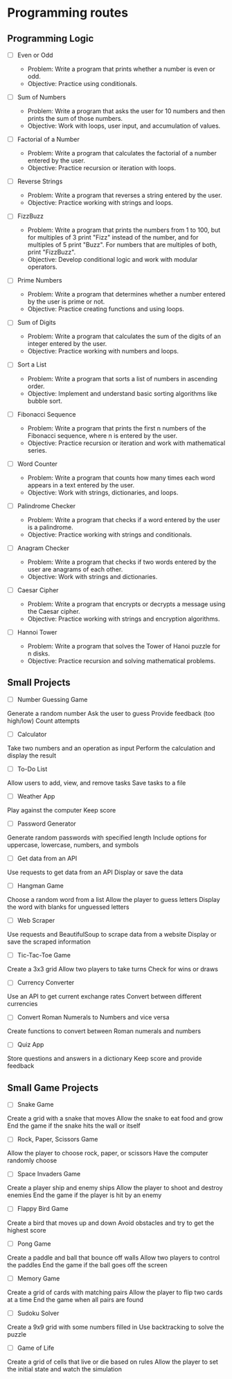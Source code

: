 # Programming routes

## Programming Logic

- [ ] Even or Odd
  - Problem: Write a program that prints whether a number is even or odd.
  - Objective: Practice using conditionals.

- [ ] Sum of Numbers
  - Problem: Write a program that asks the user for 10 numbers and then prints the sum of those numbers.
  - Objective: Work with loops, user input, and accumulation of values.

- [ ] Factorial of a Number
  - Problem: Write a program that calculates the factorial of a number entered by the user.
  - Objective: Practice recursion or iteration with loops.

- [ ] Reverse Strings
  - Problem: Write a program that reverses a string entered by the user.
  - Objective: Practice working with strings and loops.

- [ ] FizzBuzz
  - Problem: Write a program that prints the numbers from 1 to 100, but for multiples of 3 print "Fizz" instead of the number, and for multiples of 5 print "Buzz". For numbers that are multiples of both, print "FizzBuzz".
  - Objective: Develop conditional logic and work with modular operators.

- [ ] Prime Numbers
  - Problem: Write a program that determines whether a number entered by the user is prime or not.
  - Objective: Practice creating functions and using loops.

- [ ] Sum of Digits
  - Problem: Write a program that calculates the sum of the digits of an integer entered by the user.
  - Objective: Practice working with numbers and loops.

- [ ] Sort a List
  - Problem: Write a program that sorts a list of numbers in ascending order.
  - Objective: Implement and understand basic sorting algorithms like bubble sort.

- [ ] Fibonacci Sequence
  - Problem: Write a program that prints the first n numbers of the Fibonacci sequence, where n is entered by the user.
  - Objective: Practice recursion or iteration and work with mathematical series.

- [ ] Word Counter
  - Problem: Write a program that counts how many times each word appears in a text entered by the user.
  - Objective: Work with strings, dictionaries, and loops.

- [ ] Palindrome Checker
  - Problem: Write a program that checks if a word entered by the user is a palindrome.
  - Objective: Practice working with strings and conditionals.

- [ ] Anagram Checker
  - Problem: Write a program that checks if two words entered by the user are anagrams of each other.
  - Objective: Work with strings and dictionaries.

- [ ] Caesar Cipher
  - Problem: Write a program that encrypts or decrypts a message using the Caesar cipher.
  - Objective: Practice working with strings and encryption algorithms.

- [ ] Hannoi Tower
  - Problem: Write a program that solves the Tower of Hanoi puzzle for n disks.
  - Objective: Practice recursion and solving mathematical problems.

## Small Projects

- [ ] Number Guessing Game

Generate a random number
Ask the user to guess
Provide feedback (too high/low)
Count attempts

- [ ] Calculator

Take two numbers and an operation as input
Perform the calculation and display the result

- [ ] To-Do List

Allow users to add, view, and remove tasks
Save tasks to a file

- [ ] Weather App

Play against the computer
Keep score

- [ ] Password Generator

Generate random passwords with specified length
Include options for uppercase, lowercase, numbers, and symbols

- [ ] Get data from an API

Use requests to get data from an API
Display or save the data

- [ ] Hangman Game

Choose a random word from a list
Allow the player to guess letters
Display the word with blanks for unguessed letters

- [ ] Web Scraper

Use requests and BeautifulSoup to scrape data from a website
Display or save the scraped information

- [ ] Tic-Tac-Toe Game

Create a 3x3 grid
Allow two players to take turns
Check for wins or draws

- [ ] Currency Converter

Use an API to get current exchange rates
Convert between different currencies

- [ ] Convert Roman Numerals to Numbers and vice versa

Create functions to convert between Roman numerals and numbers

- [ ] Quiz App

Store questions and answers in a dictionary
Keep score and provide feedback

## Small Game Projects

- [ ] Snake Game

Create a grid with a snake that moves
Allow the snake to eat food and grow
End the game if the snake hits the wall or itself

- [ ] Rock, Paper, Scissors Game

Allow the player to choose rock, paper, or scissors
Have the computer randomly choose

- [ ] Space Invaders Game

Create a player ship and enemy ships
Allow the player to shoot and destroy enemies
End the game if the player is hit by an enemy

- [ ] Flappy Bird Game

Create a bird that moves up and down
Avoid obstacles and try to get the highest score

- [ ] Pong Game

Create a paddle and ball that bounce off walls
Allow two players to control the paddles
End the game if the ball goes off the screen

- [ ] Memory Game

Create a grid of cards with matching pairs
Allow the player to flip two cards at a time
End the game when all pairs are found

- [ ] Sudoku Solver

Create a 9x9 grid with some numbers filled in
Use backtracking to solve the puzzle

- [ ] Game of Life

Create a grid of cells that live or die based on rules
Allow the player to set the initial state and watch the simulation
